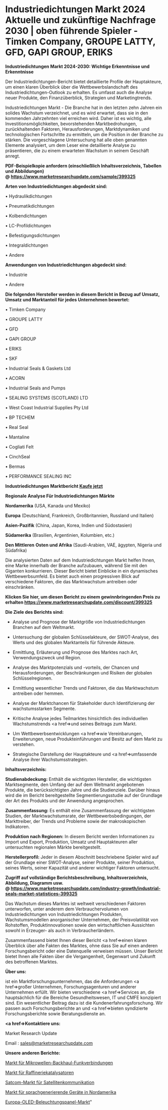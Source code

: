 # Industriedichtungen Markt 2024 Aktuelle und zukünftige Nachfrage 2030 | oben führende Spieler - Timken Company, GROUPE LATTY, GFD, GAPI GROUP, ERIKS

<strong>Industriedichtungen Markt 2024-2030: Wichtige Erkenntnisse und Erkenntnisse</strong>

Der Industriedichtungen-Bericht bietet detaillierte Profile der Hauptakteure, um einen klaren Überblick über die Wettbewerbslandschaft des Industriedichtungen-Outlook zu erhalten. Es umfasst auch die Analyse neuer Produkte, den Finanzüberblick, Strategien und Marketingtrends.

Industriedichtungen Markt - Die Branche hat in den letzten zehn Jahren ein solides Wachstum verzeichnet, und es wird erwartet, dass sie in den kommenden Jahrzehnten viel erreichen wird. Daher ist es wichtig, alle Investitionsmöglichkeiten, bevorstehenden Marktbedrohungen, zurückhaltenden Faktoren, Herausforderungen, Marktdynamiken und technologischen Fortschritte zu ermitteln, um die Position in der Branche zu stärken. Die vorgeschlagene Untersuchung hat alle oben genannten Elemente analysiert, um dem Leser eine detaillierte Analyse zu präsentieren, die zu einem erwarteten Wachstum in seinem Geschäft anregt.

<strong><b>PDF-Beispielkopie anfordern (einschließlich Inhaltsverzeichnis, Tabellen und Abbildungen) @ </b></strong><strong><a href=https://www.marketresearchupdate.com/sample/399325><strong>https://www.marketresearchupdate.com/sample/399325</u></a></strong></strong>

<strong>Arten von Industriedichtungen abgedeckt sind:</strong>

• Hydraulikdichtungen

• Pneumatikdichtungen

• Kolbendichtungen

• LC-Profildichtungen

• Befestigungsdichtungen

• Integraldichtungen

• Andere

<strong>Anwendungen von Industriedichtungen abgedeckt sind:</strong>

• Industrie

• Andere

<strong>Die folgenden Hersteller werden in diesem Bericht in Bezug auf Umsatz, Umsatz und Marktanteil für jedes Unternehmen bewertet:</strong>

• Timken Company

• GROUPE LATTY

• GFD

• GAPI GROUP

• ERIKS

• SKF

• Industrial Seals & Gaskets Ltd

• ACORN

• Industrial Seals and Pumps

• SEALING SYSTEMS (SCOTLAND) LTD

• West Coast Industrial Supplies Pty Ltd 

• BP TECHEM

• Real Seal

• Mantaline

• Cogliati Felt

• CinchSeal

• Bermas

• PERFORMANCE SEALING INC

<strong>Industriedichtungen Marktbericht <a href=https://www.marketresearchupdate.com/buynow/399325>Kaufe jetzt</a></strong>

<strong>Regionale Analyse Für Industriedichtungen Märkte</strong>

<strong>Nordamerika</strong> (USA, Kanada und Mexiko)

<strong>Europa</strong> (Deutschland, Frankreich, Großbritannien, Russland und Italien)

<strong>Asien-Pazifik</strong> (China, Japan, Korea, Indien und Südostasien)

<strong>Südamerika</strong> (Brasilien, Argentinien, Kolumbien, etc.)

<strong>Den Mittleren</strong> <strong>Osten und Afrika</strong> (Saudi-Arabien, VAE, ägypten, Nigeria und Südafrika)

Die analysierten Daten auf dem Industriedichtungen Markt helfen Ihnen, eine Marke innerhalb der Branche aufzubauen, während Sie mit den Giganten konkurrieren. Dieser Bericht bietet Einblicke in ein dynamisches Wettbewerbsumfeld. Es bietet auch einen progressiven Blick auf verschiedene Faktoren, die das Marktwachstum antreiben oder einschränken.

<strong>Klicken Sie hier, um diesen Bericht zu einem gewinnbringenden Preis zu erhalten
</strong><strong><a href=https://www.marketresearchupdate.com/discount/399325>https://www.marketresearchupdate.com/discount/399325</b></u></strong></a>

<strong>Die Ziele des Berichts sind:</strong>

- Analyse und Prognose der Marktgröße von Industriedichtungen Branchen auf dem Weltmarkt.

- Untersuchung der globalen Schlüsselakteure, der SWOT-Analyse, des Werts und des globalen Marktanteils für führende Akteure.

- Ermittlung, Erläuterung und Prognose des Marktes nach Art, Verwendungszweck und Region.

- Analyse des Marktpotenzials und -vorteils, der Chancen und Herausforderungen, der Beschränkungen und Risiken der globalen Schlüsselregionen.

- Ermittlung wesentlicher Trends und Faktoren, die das Marktwachstum antreiben oder hemmen.

- Analyse der Marktchancen für Stakeholder durch Identifizierung der wachstumsstarken Segmente.

- Kritische Analyse jedes Teilmarktes hinsichtlich des individuellen Wachstumstrends <a href=>und</a> seines Beitrags zum Markt.

- Um Wettbewerbsentwicklungen <a href=>wie</a> Vereinbarungen, Erweiterungen, neue Produkteinführungen und Besitz auf dem Markt zu verstehen.

- Strategische Darstellung der Hauptakteure und <a href=>umfas</a>sende Analyse ihrer Wachstumsstrategien.

<strong>Inhaltsverzeichnis:</strong>

<strong>Studienabdeckung:</strong> Enthält die wichtigsten Hersteller, die wichtigsten Marktsegmente, den Umfang der auf dem Weltmarkt angebotenen Produkte, die berücksichtigten Jahre und die Studienziele. Darüber hinaus wird die im Bericht bereitgestellte Segmentierungsstudie auf der Grundlage der Art des Produkts und der Anwendung angesprochen.

<strong>Zusammenfassung:</strong> Es enthält eine Zusammenfassung der wichtigsten Studien, der Marktwachstumsrate, der Wettbewerbsbedingungen, der Markttreiber, der Trends und Probleme sowie der makroskopischen Indikatoren.

<strong>Produktion nach Regionen:</strong> In diesem Bericht werden Informationen zu Import und Export, Produktion, Umsatz und Hauptakteuren aller untersuchten regionalen Märkte bereitgestellt.

<strong>Herstellerprofil:</strong> Jeder in diesem Abschnitt beschriebene Spieler wird auf der Grundlage einer SWOT-Analyse, seiner Produkte, seiner Produktion, seines Werts, seiner Kapazität und anderer wichtiger Faktoren untersucht.

<strong><b>Zugriff auf vollständige Berichtsbeschreibung, Inhaltsverzeichnis, Abbildung, Diagramm usw. @ </b></strong><strong><a href=https://www.marketresearchupdate.com/industry-growth/industrial-seals-market-statistices-399325>https://www.marketresearchupdate.com/industry-growth/industrial-seals-market-statistices-399325</a></strong>

Das Wachstum dieses Marktes ist weltweit verschiedenen Faktoren unterworfen, unter anderem dem Verbrauchervolumen von Industriedichtungen von Industriedichtungen Produkten, Wachstumsmodellen anorganischer Unternehmen, der Preisvolatilität von Rohstoffen, Produktinnovationen sowie den wirtschaftlichen Aussichten sowohl in Erzeuger- als auch in Verbraucherländern.

Zusammenfassend bietet Ihnen dieser Bericht <a href=>einen</a> klaren Überblick über alle Fakten des Marktes, ohne dass Sie auf einen anderen Forschungsbericht oder eine Datenquelle verweisen müssen. Unser Bericht bietet Ihnen alle Fakten über die Vergangenheit, Gegenwart und Zukunft des betroffenen Marktes.

<strong>Über uns:</strong>

 ist ein Marktforschungsunternehmen, das die Anforderungen <a href=>großer</a> Unternehmen, Forschungsagenturen und anderer Unternehmen erfüllt. Wir bieten verschiedene <a href=>Services</a> an, die hauptsächlich für die Bereiche Gesundheitswesen, IT und CMFE konzipiert sind. Ein wesentlicher Beitrag dazu ist die Kundenerfahrungsforschung. Wir passen auch Forschungsberichte an und <a href=>bieten</a> syndizierte Forschungsberichte sowie Beratungsdienste an.

<strong><a href=>Kontaktiere uns:</a></strong>

Market Research Update

Email : sales@marketresearchupdate.com

<strong>Unsere anderen Berichte:</strong>

<a href=https://www.linkedin.com/pulse/microwave-backhaul-radio-links-market-2023-latest>Markt für Mikrowellen-Backhaul-Funkverbindungen</a>

<a href=https://www.linkedin.com/pulse/refinery-catalyst-market-research-report-reveals>Markt für Raffineriekatalysatoren</a>

<a href=https://www.linkedin.com/pulse/satellite-communication-satcom-market-size-industry>Satcom-Markt für Satellitenkommunikation</a>

<a href=https://www.linkedin.com/pulse/north-america-speech-generating-devices-market>Markt für sprachgenerierende Geräte in Nordamerika</a>

<a href=https://www.linkedin.com/pulse/europe-oled-lighting-panel-market-growing-rapidly-latest>Europa-OLED-Beleuchtungspanel-Markt</a>"
